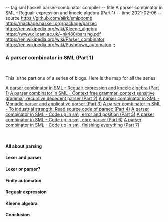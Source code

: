-- tag sml haskell parser-combinator compiler
-- title A parser combinator in SML - Regualr expression and kneele algebra (Part 1)
-- time 2021-02-06
-- source https://github.com/ailrk/smlpcomb
          https://hackage.haskell.org/package/parsec
          https://en.wikipedia.org/wiki/Kleene_algebra
          https://www.cl.cam.ac.uk/~nk480/parsing.pdf
          https://en.wikipedia.org/wiki/Parser_combinator
          https://en.wikipedia.org/wiki/Pushdown_automaton
;;
### A parser combinator in SML (Part 1)

<br/>

This is the part one of a series of blogs. Here is the map for all the series:

[A parser combinator in SML - Regualr expression and kneele algebra (Part 1)]()
[A parser combinator in SML - Context free grammar, context sensitive grammar, recursive decedent parser (Part 2)]()
[A parser combinator in SML - Monadic parser and applicative parser (Part 3)]()
[A parser combinator in SML - To industrial strength: Read source code of parsec (Part 4)]()
[A parser combinator in SML - Code up in sml, error and position (Part 5)]()
[A parser combinator in SML - Code up in sml, core parser (Part 6)]()
[A parser combinator in SML - Code up in sml, finishing everything (Part 7)]()

<br/>

#### All about parsing

#### Lexer and parser

#### Lexer or parser?

#### Finite automaton

#### Regualr expression

#### Kleene algebra

#### Conclusion

